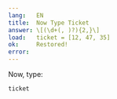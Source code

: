 ```yaml
---
lang:   EN
title:  Now Type Ticket
answer: \[(\d+(, )?){2,}\]
load:   ticket = [12, 47, 35]
ok:     Restored!
error:  
---
```


Now, type:

    ticket
